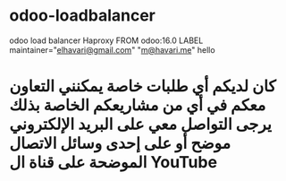 # odoo-loadbalancer
odoo load balancer Haproxy
FROM odoo:16.0
LABEL maintainer="elhavari@gmail.com" "m@havari.me" 
hello

# كان لديكم أي طلبات خاصة يمكنني التعاون معكم في أي من مشاريعكم الخاصة بذلك يرجى التواصل معي على البريد الإلكتروني موضح أو على إحدى وسائل الاتصال الموضحة على قناة ال YouTube
